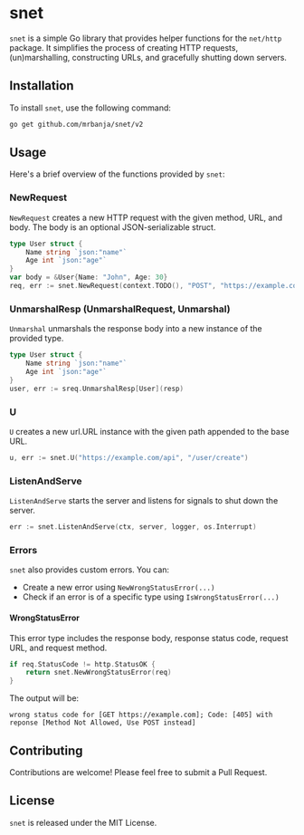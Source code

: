 # snet

`snet` is a simple Go library that provides helper functions for the `net/http` package. It simplifies the process of creating HTTP requests, (un)marshalling, constructing URLs, and gracefully shutting down servers.

## Installation

To install `snet`, use the following command:

```bash
go get github.com/mrbanja/snet/v2
```

## Usage

Here's a brief overview of the functions provided by `snet`:

### NewRequest

`NewRequest` creates a new HTTP request with the given method, URL, and body. The body is an optional JSON-serializable struct.

```go
type User struct {
    Name string `json:"name"`
    Age int `json:"age"`
}
var body = &User{Name: "John", Age: 30}
req, err := snet.NewRequest(context.TODO(), "POST", "https://example.com", body)
```

### UnmarshalResp (UnmarshalRequest, Unmarshal)

`Unmarshal` unmarshals the response body into a new instance of the provided type.

```go
type User struct {
    Name string `json:"name"`
    Age int `json:"age"`
}
user, err := sreq.UnmarshalResp[User](resp)
```

### U

`U` creates a new url.URL instance with the given path appended to the base URL.

```go
u, err := snet.U("https://example.com/api", "/user/create")
```

### ListenAndServe

`ListenAndServe` starts the server and listens for signals to shut down the server.

```go
err := snet.ListenAndServe(ctx, server, logger, os.Interrupt)
```

### Errors

`snet` also provides custom errors. You can:
- Create a new error using `NewWrongStatusError(...)`
- Check if an error is of a specific type using `IsWrongStatusError(...)`

#### WrongStatusError
This error type includes the response body, response status code, request URL, and request method.

```go
if req.StatusCode != http.StatusOK {
    return snet.NewWrongStatusError(req)
}
```
The output will be:
```
wrong status code for [GET https://example.com]; Code: [405] with reponse [Method Not Allowed, Use POST instead]
```

## Contributing

Contributions are welcome! Please feel free to submit a Pull Request.

## License

`snet` is released under the MIT License.
